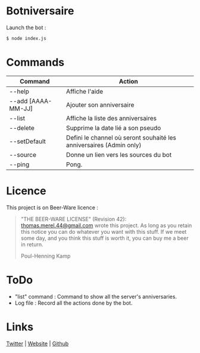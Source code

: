 # Botniversaire

Launch the bot :
```sh
$ node index.js
```

# Commands
| Command | Action |
| ------ | ------ |
| --help | Affiche l'aide |
| --add [AAAA-MM-JJ] | Ajouter son anniversaire |
| --list | Affiche la liste des anniversaires |
| --delete | Supprime la date lié a son pseudo |
| --setDefault | Defini le channel où seront souhaité les anniversaires (Admin only) |
| --source | Donne un lien vers les sources du bot |
| --ping | Pong. |

# Licence

This project is on Beer-Ware licence :

>  "THE BEER-WARE LICENSE" (Revision 42):
>  <thomas.merel.44@gmail.com> wrote this project.  As long as you retain this
>  notice you can do whatever you want with this stuff. If we meet some day,
>  and you think this stuff is worth it, you can buy me a beer in return.
>
>  Poul-Henning Kamp

# ToDo

- "list" command : Command to show all the server's anniversaries.
- Log file : Record all the actions done by the bot.

# Links

[Twitter](https://twitter.com/Vulture___) | [Website](https://thomas-merel.fr) | [Github](https://github.com/thomasmerel)